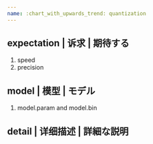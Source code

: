 ```yaml
---
name: :chart_with_upwards_trend: quantization
---
```


## expectation | 诉求 | 期待する
1. speed 
2. precision

## model | 模型 | モデル
1. model.param and model.bin

## detail | 详细描述 | 詳細な説明
